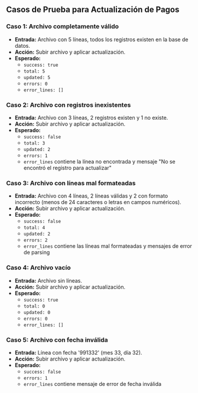 ## Casos de Prueba para Actualización de Pagos

### Caso 1: Archivo completamente válido
- **Entrada:** Archivo con 5 líneas, todos los registros existen en la base de datos.
- **Acción:** Subir archivo y aplicar actualización.
- **Esperado:**
  - `success: true`
  - `total: 5`
  - `updated: 5`
  - `errors: 0`
  - `error_lines: []`

### Caso 2: Archivo con registros inexistentes
- **Entrada:** Archivo con 3 líneas, 2 registros existen y 1 no existe.
- **Acción:** Subir archivo y aplicar actualización.
- **Esperado:**
  - `success: false`
  - `total: 3`
  - `updated: 2`
  - `errors: 1`
  - `error_lines` contiene la línea no encontrada y mensaje "No se encontró el registro para actualizar"

### Caso 3: Archivo con líneas mal formateadas
- **Entrada:** Archivo con 4 líneas, 2 líneas válidas y 2 con formato incorrecto (menos de 24 caracteres o letras en campos numéricos).
- **Acción:** Subir archivo y aplicar actualización.
- **Esperado:**
  - `success: false`
  - `total: 4`
  - `updated: 2`
  - `errors: 2`
  - `error_lines` contiene las líneas mal formateadas y mensajes de error de parsing

### Caso 4: Archivo vacío
- **Entrada:** Archivo sin líneas.
- **Acción:** Subir archivo y aplicar actualización.
- **Esperado:**
  - `success: true`
  - `total: 0`
  - `updated: 0`
  - `errors: 0`
  - `error_lines: []`

### Caso 5: Archivo con fecha inválida
- **Entrada:** Línea con fecha '991332' (mes 33, día 32).
- **Acción:** Subir archivo y aplicar actualización.
- **Esperado:**
  - `success: false`
  - `errors: 1`
  - `error_lines` contiene mensaje de error de fecha inválida
